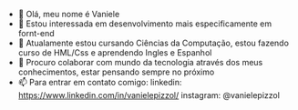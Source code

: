 - 👋 Olá, meu nome é Vaniele 
- 👀 Estou interessada em desenvolvimento mais especificamente em fornt-end
- 🌱 Atualamente estou cursando Ciências da Computação, estou fazendo curso de HML/Css e aprendendo Ingles e Espanhol
- 💞️ Procuro colaborar com mundo da tecnologia através dos meus conhecimentos, estar pensando sempre no próximo
- 📫 Para entrar em contato comigo:
    linkedin: https://www.linkedin.com/in/vanielepizzol/
    instagram: @vanielepizzol

<!---
vaniele02/vaniele02 is a ✨ special ✨ repository because its `README.md` (this file) appears on your GitHub profile.
You can click the Preview link to take a look at your changes.
--->
